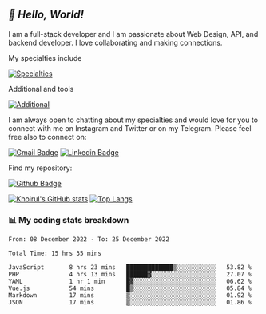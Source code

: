 ## _:wave: Hello, World!_

I am a full-stack developer and I am passionate about Web Design, API, and backend developer. I love collaborating and making connections.

My specialties include

[![Specialties](https://skillicons.dev/icons?i=php,laravel,javascript,react,vue,mysql,tailwind)](https://skillicons.dev)

Additional and tools

[![Additional](https://skillicons.dev/icons?i=bash,vscode,vite,webpack,vercel,git,github,gitlab)](https://skillicons.dev)

I am always open to chatting about my specialties and would love for you to connect with me on Instagram and Twitter or on my Telegram. Please feel free also to connect on:

[![Gmail Badge](https://img.shields.io/badge/-ahmusafir.khoirul@gmail.com-c14438?style=flat&logo=Gmail&logoColor=white&link=mailto:ahmusafir.khoirul@gmail.com)](mailto:ahmusafir.khoirul@gmail.com)
[![Linkedin Badge](https://img.shields.io/badge/-Ahmad_Musafir_Khoirul_Fattah-0072b1?style=flat&logo=Linkedin&logoColor=white&link=https://www.linkedin.com/in/ahmad-musafir-khoirul-fattah-26a53a207/)](https://www.linkedin.com/in/masmuss/)

Find my repository:

[![Github Badge](https://img.shields.io/badge/-masmuss-grey?style=flat&logo=github&logoColor=white&link=https://github.com/masmuss)](https://github.com/masmuss)

[![Khoirul's GitHub stats](https://github-readme-stats.vercel.app/api?username=masmuss&show_icons=true&include_all_commits=true&theme=transparent&layout=compact)](https://github.com/masmuss/github-readme-stats)
[![Top Langs](https://github-readme-stats.vercel.app/api/top-langs/?username=masmuss&theme=transparent&layout=compact)](https://github.com/masmuss/github-readme-stats)

### :bar_chart: My coding stats breakdown

<!--START_SECTION:waka-->

```text
From: 08 December 2022 - To: 25 December 2022

Total Time: 15 hrs 35 mins

JavaScript       8 hrs 23 mins   █████████████▒░░░░░░░░░░░   53.82 %
PHP              4 hrs 13 mins   ██████▓░░░░░░░░░░░░░░░░░░   27.07 %
YAML             1 hr 1 min      █▓░░░░░░░░░░░░░░░░░░░░░░░   06.62 %
Vue.js           54 mins         █▒░░░░░░░░░░░░░░░░░░░░░░░   05.84 %
Markdown         17 mins         ▒░░░░░░░░░░░░░░░░░░░░░░░░   01.92 %
JSON             17 mins         ▒░░░░░░░░░░░░░░░░░░░░░░░░   01.86 %
```

<!--END_SECTION:waka-->
